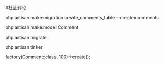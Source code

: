 #社区评论

php artisan make:migration create_comments_table --create=comments

php artisan make:model Comment

php artisan migrate

php artisan tinker

factory(Comment::class, 100)->create();

